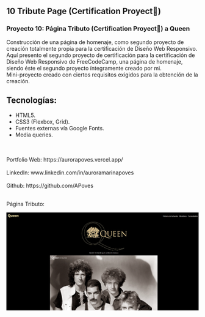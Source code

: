 ## 10 Tribute Page (Certification Proyect🎯)
### Proyecto 10: Página Tributo (Certification Proyect🎯) a Queen
Construcción de una página de homenaje, como segundo proyecto de creación totalmente propia para la certificación de Diseño Web Responsivo. 
<br>
Aquí presento el segundo proyecto de certificación para la certificación de Diseño Web Responsivo de FreeCodeCamp, una página de homenaje, siendo éste el segundo proyecto íntegramente creado por mi.
<br> Mini-proyecto creado con ciertos requisitos exigidos para la obtención de la creación.
<br>

## Tecnologías: 
- HTML5.
- CSS3 (Flexbox, Grid).
- Fuentes externas vía Google Fonts.
- Media queries.
  
<br>
<br>
  Portfolio Web: https://aurorapoves.vercel.app/
<br>
<br>
  LinkedIn: www.linkedin.com/in/auroramarinapoves
<br>
<br>
  Github: https://github.com/APoves
<br>
<br>

Página Tributo:

![Personal Portfolio Webpage](https://github.com/APoves/Responsive-Web-Design/blob/main/10%20P%C3%A1gina%20de%20Homenaje/P%C3%A1gina%20homenaje%20Queen.png)
